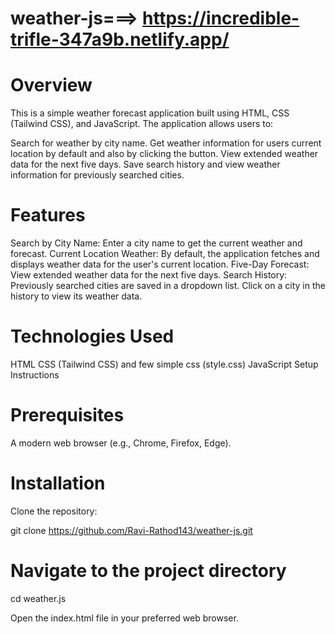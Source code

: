 # weather-js===>   https://incredible-trifle-347a9b.netlify.app/
# Overview
This is a simple weather forecast application built using HTML, CSS (Tailwind CSS), and JavaScript. The application allows users to:

Search for weather by city name.
Get weather information for users current location by default and also by clicking the button.
View extended weather data for the next five days.
Save search history and view weather information for previously searched cities.
# Features
Search by City Name: Enter a city name to get the current weather and forecast.
Current Location Weather: By default, the application fetches and displays weather data for the user's current location.
Five-Day Forecast: View extended weather data for the next five days.
Search History: Previously searched cities are saved in a dropdown list. Click on a city in the history to view its weather data.
# Technologies Used
HTML
CSS (Tailwind CSS) and few simple css (style.css)
JavaScript
Setup Instructions
# Prerequisites
A modern web browser (e.g., Chrome, Firefox, Edge).
# Installation
Clone the repository:

git clone https://github.com/Ravi-Rathod143/weather-js.git
# Navigate to the project directory
cd weather.js

Open the index.html file in your preferred web browser.









